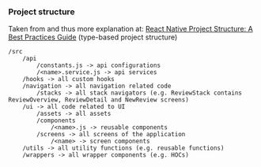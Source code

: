 ### Project structure
Taken from and thus more explanation at: [React Native Project Structure: A Best Practices Guide](https://www.waldo.com/blog/react-native-project-structure) (type-based project structure)
```
/src
    /api
        /constants.js -> api configurations
        /<name>.service.js -> api services
    /hooks -> all custom hooks
    /navigation -> all navigation related code
        /stacks -> all stack navigators (e.g. ReviewStack contains ReviewOverview, ReviewDetail and NewReview screens)
    /ui -> all code related to UI
        /assets -> all assets
        /components
            /<name>.js -> reusable components
        /screens -> all screens of the application
            /<name> -> screen components
    /utils -> all utility functions (e.g. reusable functions)
    /wrappers -> all wrapper components (e.g. HOCs)
```
